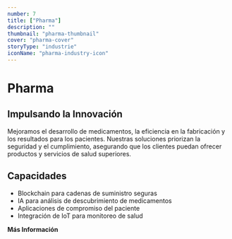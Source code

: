```yaml
---
number: 7
title: ["Pharma"]
description: ""
thumbnail: "pharma-thumbnail"
cover: "pharma-cover"
storyType: "industrie"
iconName: "pharma-industry-icon"
---
```


# Pharma

## Impulsando la Innovación

Mejoramos el desarrollo de medicamentos, la eficiencia en la fabricación y los resultados para los pacientes. Nuestras soluciones priorizan la seguridad y el cumplimiento, asegurando que los clientes puedan ofrecer productos y servicios de salud superiores.

## Capacidades

* Blockchain para cadenas de suministro seguras
* IA para análisis de descubrimiento de medicamentos
* Aplicaciones de compromiso del paciente
* Integración de IoT para monitoreo de salud

**Más Información**